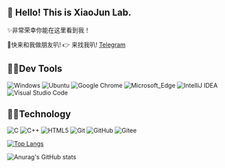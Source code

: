 ## :wave: Hello! This is XiaoJun Lab.
✨非常荣幸你能在这里看到我！

🙌快来和我做朋友叭! :point_right: 来找我叭! [Telegram](https://t.me/javahtml)

## 🐱‍🚀Dev Tools
![Windows](https://img.shields.io/badge/-Windows_10-0078D6?style=flat&logo=windows&logoColor=white)
![Ubuntu](https://img.shields.io/badge/-Ubuntu-DD4814?style=flat&logo=ubuntu&logoColor=white)
![Google Chrome](https://img.shields.io/badge/-Google_Chrome-DD5044?style=flat&logo=googlechrome&logoColor=white)
![Microsoft_Edge](https://img.shields.io/badge/-Microsoft_Edge-35C9F7?style=flat&logo=MicrosoftEdge&logoColor=white)
![IntelliJ IDEA](https://img.shields.io/badge/-IntelliJ_IDEA-E12669?style=flat&logo=IntelliJIDEA&logoColor=white)
![Visual Studio Code](https://img.shields.io/badge/-Visual_Studio_Code-007ACC?style=flat&logo=visual-studio-code&logoColor=white)

## 🐱‍👤Technology

![C](https://img.shields.io/badge/-Java-FF2200?style=flat&logo=java)
![C++](https://img.shields.io/badge/-Python-FDD82D?style=flat&logo=python)
![HTML5](https://img.shields.io/badge/-HTML5-E34F26?style=flat&logo=html5&logoColor=white)
![Git](https://img.shields.io/badge/-Git-F05032?style=flat&logo=git&logoColor=white)
![GitHub](https://img.shields.io/badge/-GitHub-181717?style=flat&logo=github)
![Gitee](https://img.shields.io/badge/-Gitee-181717?style=flat&logo=gitee)  

[![Top Langs](https://github-readme-stats.vercel.app/api/top-langs/?username=LjyLab&layout=compact)](https://github.com/anuraghazra/github-readme-stats)

![Anurag's GitHub stats](https://github-readme-stats.vercel.app/api?username=LjyLab&show_icons=true&theme=radical)

<!-- <p align="center">
  <img src="https://img.gejiba.com/images/74cd1a7ec378a09bc810f4bd46586948.gif" width="90px">
  <br><br>
  <samp>
    :wave: Hello! This is XiaoJun Lab.
    <br>非常荣幸你能在这里看到我！
    <br>
   <br>
    <img src="https://img.gejiba.com/images/dec083e730cee59912b6437d54877bdd.gif" width="200px" align="center">
    <br><br>:coffee: 快来和我做朋友叭! :point_right: 来找我叭!<a href="https://t.me/javahtml">Telegram</a> <a href="https://twitter.com/XiaoJun_Project">Twitter</a>
  </samp>
</p>


<details>
  <summary><b>:telescope: 2021 年的目标</b></summary>
  就好好努力叭！！！
  👋🍔🍟🌭🍿🧂🥓🥚🍳🧇🥞🧈🍞🥨🥯🥖🧀🥗🥙🥪🌮🌯🥫🍖🍗🍠🥩🥟🥠🥡🍱🍙🍚🍛🍜🦪🍣🍤🍥🥮🍢🧆🥘🍲🍝🥣
</details>
 -->


<!--
**LjyLab/LjyLab** is a ✨ _special_ ✨ repository because its `README.md` (this file) appears on your GitHub profile.

Here are some ideas to get you started:

- 🔭 I’m currently working on ...
- 🌱 I’m currently learning ...
- 👯 I’m looking to collaborate on ...
- 🤔 I’m looking for help with ...
- 💬 Ask me about ...
- 📫 How to reach me: ...
- 😄 Pronouns: ...
- ⚡ Fun fact: ...
-->


